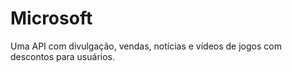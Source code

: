 # Microsoft
Uma API com divulgação, vendas, notícias e vídeos de jogos com descontos para usuários.  
